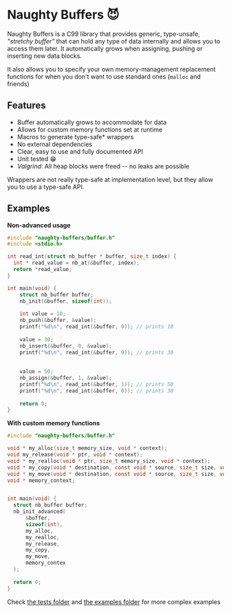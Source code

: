 # Naughty Buffers 😈

Naughty Buffers is a C99 library that provides generic, type-unsafe, _"stretchy buffer"_ that can hold any type of data
internally and allows you to access them later. It automatically grows when assigning, pushing or inserting new data
blocks.

It also allows you to specify your own memory-management replacement functions for when you don't want to use standard
ones (`malloc` and friends)

## Features

- Buffer automatically grows to accommodate for data
- Allows for custom memory functions set at runtime
- Macros to generate type-safe* wrappers
- No external dependencies
- Clear, easy to use and fully documented API
- Unit tested 😁
- _Valgrind_: All heap blocks were freed -- no leaks are possible

Wrappers are not really type-safe at implementation level, but they allow you to use a type-safe API.

## Examples

**Non-advanced usage**

```c
#include "naughty-buffers/buffer.h"
#include <stdio.h>

int read_int(struct nb_buffer * buffer, size_t index) {
  int * read_value = nb_at(&buffer, index);
  return *read_value;
}

int main(void) {
    struct nb_buffer buffer;
    nb_init(&buffer, sizeof(int));
    
    int value = 10;
    nb_push(&buffer, &value);
    printf("%d\n", read_int(&buffer, 0)); // prints 10
    
    value = 30;
    nb_insert(&buffer, 0, &value);
    printf("%d\n", read_int(&buffer, 0)); // prints 30
    
    
    value = 50;
    nb_assign(&buffer, 1, &value);
    printf("%d\n", read_int(&buffer, 1)); // prints 50
    printf("%d\n", read_int(&buffer, 0)); // prints 30
    
    return 0;
}
```

**With custom memory functions**

```c
#include "naughty-buffers/buffer.h"

void * my_alloc(size_t memory_size, void * context);
void my_release(void * ptr, void * context);
void * my_realloc(void * ptr, size_t memory_size, void * context);
void * my_copy(void * destination, const void * source, size_t size, void * context);
void * my_move(void * destination, const void * source, size_t size, void * context);
void * memory_context;


int main(void) {
  struct nb_buffer buffer;
  nb_init_advanced(
      &buffer,
      sizeof(int),
      my_alloc,
      my_realloc,
      my_release,
      my_copy,
      my_move,
      memory_contex
  );
  
  return 0;
}
```

Check [the tests folder](/src/tests) and [the examples folder](/src/examples) for more complex examples